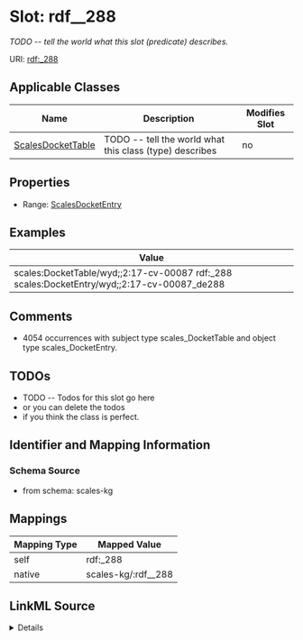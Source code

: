 

# Slot: rdf__288


_TODO -- tell the world what this slot (predicate) describes._





URI: [rdf:_288](http://www.w3.org/1999/02/22-rdf-syntax-ns#_288)



<!-- no inheritance hierarchy -->





## Applicable Classes

| Name | Description | Modifies Slot |
| --- | --- | --- |
| [ScalesDocketTable](../classes/ScalesDocketTable.md) | TODO -- tell the world what this class (type) describes |  no  |







## Properties

* Range: [ScalesDocketEntry](../classes/ScalesDocketEntry.md)






## Examples

| Value |
| --- |
| scales:DocketTable/wyd;;2:17-cv-00087 rdf:_288 scales:DocketEntry/wyd;;2:17-cv-00087_de288 |

## Comments

* 4054 occurrences with subject type scales_DocketTable and object type scales_DocketEntry.

## TODOs

* TODO -- Todos for this slot go here
* or you can delete the todos
* if you think the class is perfect.

## Identifier and Mapping Information







### Schema Source


* from schema: scales-kg




## Mappings

| Mapping Type | Mapped Value |
| ---  | ---  |
| self | rdf:_288 |
| native | scales-kg/:rdf__288 |




## LinkML Source

<details>
```yaml
name: rdf__288
description: TODO -- tell the world what this slot (predicate) describes.
todos:
- TODO -- Todos for this slot go here
- or you can delete the todos
- if you think the class is perfect.
comments:
- 4054 occurrences with subject type scales_DocketTable and object type scales_DocketEntry.
examples:
- value: scales:DocketTable/wyd;;2:17-cv-00087 rdf:_288 scales:DocketEntry/wyd;;2:17-cv-00087_de288
from_schema: scales-kg
rank: 1000
slot_uri: rdf:_288
alias: rdf__288
domain_of:
- scales_DocketTable
range: scales_DocketEntry

```
</details>